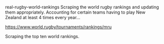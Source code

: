real-rugby-world-rankings
Scraping the world rugby rankings and updating them appropriately. Accounting for certain teams having to play New Zealand at least 4 times every year...

https://www.world.rugby/tournaments/rankings/mru

Scraping the top ten world rankings.